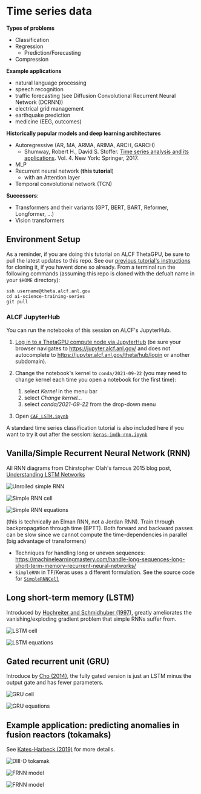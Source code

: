 # Time series data

**Types of problems**
- Classification
- Regression 
  - Prediction/Forecasting
- Compression

**Example applications**
- natural language processing
- speech recognition
- traffic forecasting (see Diffusion Convolutional Recurrent Neural Network (DCRNN))
- electrical grid management
- earthquake prediction
- medicine (EEG, outcomes)

**Historically popular models and deep learning architectures**
- Autoregressive (AR, MA, ARMA, ARIMA, ARCH, GARCH)
  - Shumway, Robert H., David S. Stoffer. [Time series analysis and its applications](https://www.stat.pitt.edu/stoffer/tsa4/). Vol. 4. New York: Springer, 2017. 
- MLP
- Recurrent neural network (**this tutorial**)
  - with an Attention layer
- Temporal convolutional network (TCN)

**Successors**:
- Transformers and their variants (GPT, BERT, BART, Reformer, Longformer, ...)
- Vision transformers


## Environment Setup
As a reminder, if you are doing this tutorial on ALCF ThetaGPU, be sure to pull the latest updates to this repo. See our [previous tutorial's instructions](https://github.com/argonne-lcf/ai-science-training-series/blob/main/00_introToAlcf/02_howToSetupEnvironment.md#git-repo) for cloning it, if you havent done so already. From a terminal run the following commands (assuming this repo is cloned with the defualt name in your `$HOME` directory):
```
ssh username@theta.alcf.anl.gov
cd ai-science-training-series
git pull
```

### ALCF JupyterHub

You can run the notebooks of this session on ALCF's JupyterHub. 

1. [Log in to a ThetaGPU compute node via JupyterHub](https://github.com/argonne-lcf/ai-science-training-series/blob/main/00_introToAlcf/04_jupyterNotebooks.md)
(be sure your browser navigates to https://jupyter.alcf.anl.gov/ and does not autocomplete to https://jupyter.alcf.anl.gov/theta/hub/login or another subdomain).

2. Change the notebook's kernel to `conda/2021-09-22` (you may need to change kernel each time you open a notebook for the first time):

    1. select *Kernel* in the menu bar
    1. select *Change kernel...*
    1. select *conda/2021-09-22* from the drop-down menu

3. Open [`CAE_LSTM.ipynb`](./CAE_LSTM.ipynb)

A standard time series classification tutorial is also included here if you want to try it out after the session: [`keras-imdb-rnn.ipynb`](keras-imdb-rnn.ipynb)

## Vanilla/Simple Recurrent Neural Network (RNN)
All RNN diagrams from Chirstopher Olah's famous 2015 blog post, [Understanding LSTM Networks](https://colah.github.io/posts/2015-08-Understanding-LSTMs/)

![Unrolled simple RNN](media/colah-RNN-unrolled.png)

![Simple RNN cell](media/colah-simple-RNN.png)

![Simple RNN equations](media/simple-rnn-eqs.png)

(this is technically an Elman RNN, not a Jordan RNN). Train through backpropagation through time (BPTT). Both forward and backward passes can be slow since we cannot compute the time-dependencies in parallel (big advantage of transformers)
- Techniques for handling long or uneven sequences: https://machinelearningmastery.com/handle-long-sequences-long-short-term-memory-recurrent-neural-networks/
- `SimpleRNN` in TF/Keras uses a different formulation. See the source code for [`SimpleRNNCell`](https://github.com/keras-team/keras/blob/v2.7.0/keras/layers/recurrent.py#L1255-L1456)

## Long short-term memory (LSTM)
Introduced by [Hochreiter and Schmidhuber (1997)](https://direct.mit.edu/neco/article-abstract/9/8/1735/6109/Long-Short-Term-Memory?redirectedFrom=fulltext), greatly ameliorates the vanishing/exploding gradient problem that simple RNNs suffer from.

![LSTM cell](media/colah-lstm.png)

![LSTM equations](media/lstm-eqs.png)

## Gated recurrent unit (GRU)
Introduce by [Cho (2014)](https://arxiv.org/abs/1406.1078), the fully gated version is just an LSTM minus the output gate and has fewer parameters. 

![GRU cell](media/colah-gru.png)

![GRU equations](media/gru-eqs.png)

## Example application: predicting anomalies in fusion reactors (tokamaks)
See [Kates-Harbeck (2019)](https://www.nature.com/articles/s41586-019-1116-4) for more details.

![DIII-D tokamak](media/d3d_main.jpg)

![FRNN model](media/frnn-model.png)

![FRNN model](media/shot-159593.png)


